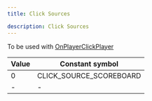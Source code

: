 ```yaml
---
title: Click Sources

description: Click Sources
---
```


To be used with [OnPlayerClickPlayer](../callbacks/OnPlayerClickPlayer)

| Value | Constant symbol         |
| ----- | ----------------------- |
| 0     | CLICK_SOURCE_SCOREBOARD |
| -     | -                       |
